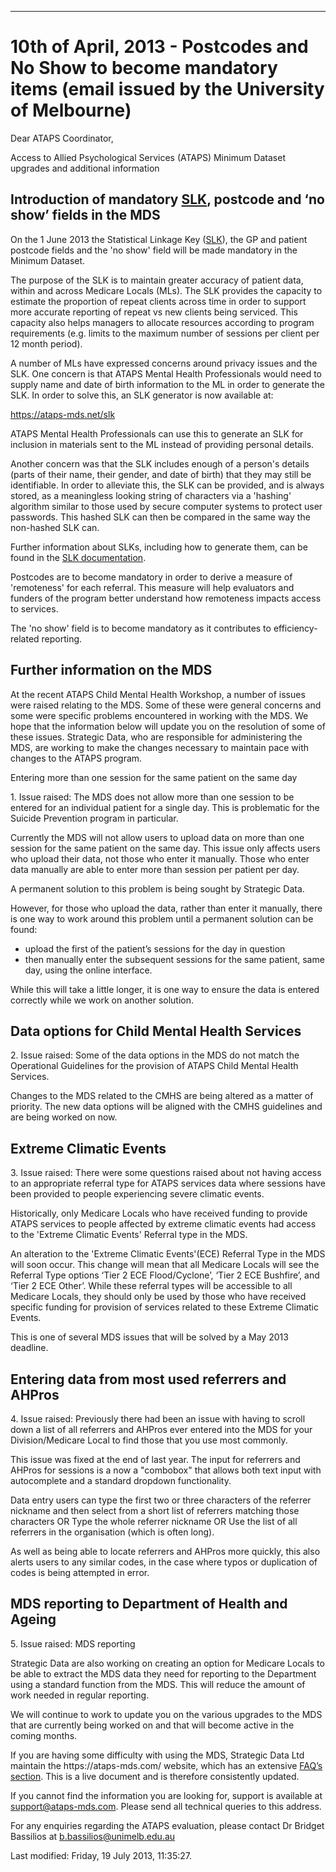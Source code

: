 ---
<h1>10th of April, 2013 - Postcodes and No Show to become mandatory items (email issued by the University of Melbourne)</h1>
<p>Dear ATAPS Coordinator,</p>
<p>Access to Allied Psychological Services (ATAPS) Minimum Dataset upgrades and additional information</p>
<h2>Introduction of mandatory <a href="../../mds-updates/slk/index.html">SLK</a>, postcode and ‘no show’ fields in the MDS</h2>
<p>On the 1 June 2013 the Statistical Linkage Key (<a href="../../mds-updates/slk/index.html">SLK</a>), the GP and patient postcode fields and the 'no show' field will be made mandatory in the Minimum Dataset.</p>
<p>The purpose of the SLK is to maintain greater accuracy of patient data, within and across Medicare Locals (MLs). The SLK provides the capacity to estimate the proportion of repeat clients across time in order to support more accurate reporting of repeat vs new clients being serviced. This capacity also helps managers to allocate resources according to program requirements (e.g. limits to the maximum number of sessions per client per 12 month period).</p>
<p>A number of MLs have expressed concerns around privacy issues and the SLK. One concern is that ATAPS Mental Health Professionals would need to supply name and date of birth information to the ML in order to generate the SLK. In order to solve this, an SLK generator is now available at:</p>
<p><a href="https://ataps-mds.net/slk">https://ataps-mds.net/slk</a></p>
<p>ATAPS Mental Health Professionals can use this to generate an SLK for inclusion in materials sent to the ML instead of providing personal details.</p>
<p>Another concern was that the SLK includes enough of a person's details (parts of their name, their gender, and date of birth) that they may still be identifiable. In order to alleviate this, the SLK can be provided, and is always stored, as a meaningless looking string of characters via a 'hashing' algorithm similar to those used by secure computer systems to protect user passwords. This hashed SLK can then be compared in the same way the non-hashed SLK can.</p>
<p>Further information about SLKs, including how to generate them, can be found in the <a href="../../mds-updates/slk/index.html">SLK documentation</a>.</p>
<p>Postcodes are to become mandatory in order to derive a measure of 'remoteness' for each referral. This measure will help evaluators and funders of the program better understand how remoteness impacts access to services.</p>
<p>The 'no show' field is to become mandatory as it contributes to efficiency-related reporting.</p>
<h2>Further information on the MDS</h2>
<p>At the recent ATAPS Child Mental Health Workshop, a number of issues were raised relating to the MDS. Some of these were general concerns and some were specific problems encountered in working with the MDS. We hope that the information below will update you on the resolution of some of these issues. Strategic Data, who are responsible for administering the MDS, are working to make the changes necessary to maintain pace with changes to the ATAPS program.</p>
<p>Entering more than one session for the same patient on the same day</p>
<p>1. Issue raised: The MDS does not allow more than one session to be entered for an individual patient for a single day. This is problematic for the Suicide Prevention program in particular.</p>
<p>Currently the MDS will not allow users to upload data on more than one session for the same patient on the same day. This issue only affects users who upload their data, not those who enter it manually. Those who enter data manually are able to enter more than session per patient per day.</p>
<p>A permanent solution to this problem is being sought by Strategic Data.</p>
<p>However, for those who upload the data, rather than enter it manually, there is one way to work around this problem until a permanent solution can be found:</p>
<ul>
<li>upload the first of the patient’s sessions for the day in question</li>
<li>then manually enter the subsequent sessions for the same patient, same day, using the online interface.</li>
</ul>
<p>While this will take a little longer, it is one way to ensure the data is entered correctly while we work on another solution.</p>
<h2>Data options for Child Mental Health Services</h2>
<p>2. Issue raised: Some of the data options in the MDS do not match the Operational Guidelines for the provision of ATAPS Child Mental Health Services.</p>
<p>Changes to the MDS related to the CMHS are being altered as a matter of priority. The new data options will be aligned with the CMHS guidelines and are being worked on now.</p>
<h2>Extreme Climatic Events</h2>
<p>3. Issue raised: There were some questions raised about not having access to an appropriate referral type for ATAPS services data where sessions have been provided to people experiencing severe climatic events.</p>
<p>Historically, only Medicare Locals who have received funding to provide ATAPS services to people affected by extreme climatic events had access to the 'Extreme Climatic Events' Referral type in the MDS.</p>
<p>An alteration to the 'Extreme Climatic Events'(ECE) Referral Type in the MDS will soon occur. This change will mean that all Medicare Locals will see the Referral Type options ‘Tier 2 ECE Flood/Cyclone’, ‘Tier 2 ECE Bushfire’, and ‘Tier 2 ECE Other’. While these referral types will be accessible to all Medicare Locals, they should only be used by those who have received specific funding for provision of services related to these Extreme Climatic Events.</p>
<p>This is one of several MDS issues that will be solved by a May 2013 deadline.</p>
<h2>Entering data from most used referrers and AHPros</h2>
<p>4. Issue raised: Previously there had been an issue with having to scroll down a list of all referrers and AHPros ever entered into the MDS for your Division/Medicare Local to find those that you use most commonly.</p>
<p>This issue was fixed at the end of last year. The input for referrers and AHPros for sessions is a now a "combobox" that allows both text input with autocomplete and a standard dropdown functionality.</p>
<p>Data entry users can type the first two or three characters of the referrer nickname and then select from a short list of referrers matching those characters OR Type the whole referrer nickname OR Use the list of all referrers in the organisation (which is often long).</p>
<p>As well as being able to locate referrers and AHPros more quickly, this also alerts users to any similar codes, in the case where typos or duplication of codes is being attempted in error.</p>
<h2>MDS reporting to Department of Health and Ageing</h2>
<p>5. Issue raised: MDS reporting</p>
<p>Strategic Data are also working on creating an option for Medicare Locals to be able to extract the MDS data they need for reporting to the Department using a standard function from the MDS. This will reduce the amount of work needed in regular reporting.</p>
<p>We will continue to work to update you on the various upgrades to the MDS that are currently being worked on and that will become active in the coming months.</p>
<p>If you are having some difficulty with using the MDS, Strategic Data Ltd maintain the https://ataps-mds.com/ website, which has an extensive <a href="../../user-documentation/faq/index.html">FAQ’s section</a>. This is a live document and is therefore consistently updated.</p>
<p>If you cannot find the information you are looking for, support is available at <a href="mailto:support@ataps-mds.com">support@ataps-mds.com</a>. Please send all technical queries to this address.</p>
<p>For any enquiries regarding the ATAPS evaluation, please contact Dr Bridget Bassilios at <a href="mailto:b.bassilios@unimelb.edu.au">b.bassilios@unimelb.edu.au</a></p>    <div id='last-modified'>
      Last modified: Friday, 19 July 2013, 11:35:27.

